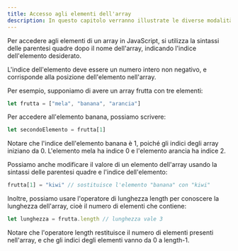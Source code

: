 ```yaml
---
title: Accesso agli elementi dell'array
description: In questo capitolo verranno illustrate le diverse modalità di accesso agli elementi di un array, sia mediante l'uso dell'indice numerico che mediante la ricerca di elementi tramite metodi come indexOf() e find().
---
```


Per accedere agli elementi di un array in JavaScript, si utilizza la sintassi delle parentesi quadre dopo il nome dell'array, indicando l'indice dell'elemento desiderato.

L'indice dell'elemento deve essere un numero intero non negativo, e corrisponde alla posizione dell'elemento nell'array.

Per esempio, supponiamo di avere un array frutta con tre elementi:

```js
let frutta = ["mela", "banana", "arancia"]
```

Per accedere all'elemento banana, possiamo scrivere:

```js
let secondoElemento = frutta[1]
```

Notare che l'indice dell'elemento banana è 1, poiché gli indici degli array iniziano da 0. L'elemento mela ha indice 0 e l'elemento arancia ha indice 2.

Possiamo anche modificare il valore di un elemento dell'array usando la sintassi delle parentesi quadre e l'indice dell'elemento:

```js
frutta[1] = "kiwi" // sostituisce l'elemento "banana" con "kiwi"
```

Inoltre, possiamo usare l'operatore di lunghezza length per conoscere la lunghezza dell'array, cioè il numero di elementi che contiene:

```js
let lunghezza = frutta.length // lunghezza vale 3
```

Notare che l'operatore length restituisce il numero di elementi presenti nell'array, e che gli indici degli elementi vanno da 0 a length-1.
